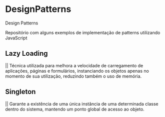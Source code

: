 # DesignPatterns
Design Patterns

Repositório com alguns exemplos de implementação de patterns utilizando JavaScript

## Lazy Loading
|| Técnica utilizada para melhora a velocidade de carregamento de aplicações, páginas e formulários, instanciando os objetos apenas no momento de sua utilização, reduzindo também o uso de memória.

## Singleton
|| Garante a existência de uma única instância de uma determinada classe dentro do sistema, mantendo um ponto global de acesso ao objeto.
